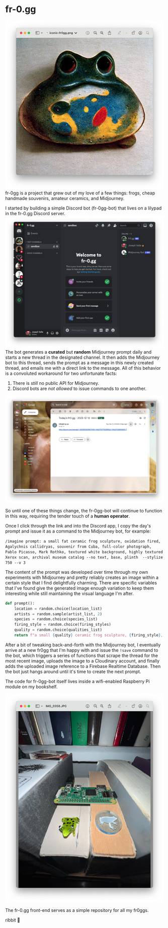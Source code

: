 # fr-0.gg

![fr-0gg](./public/assets/iconic-fr0gg.png)
fr-0gg is a project that grew out of my love of a few things: frogs, cheap handmade souvenirs, amateur ceramics, and Midjourney.

I started by building a simple Discord bot (fr-0gg-bot) that lives on a lilypad in the fr-0.gg Discord server. 
![](./public/assets/server-pic.png)
The bot generates a **curated** but **random** Midjourney prompt daily and starts a new thread in the designated channel. It then adds the Midjourney bot to this thread, sends the prompt as a message in this newly created thread, and emails me with a direct link to the message. All of this behavior is a convoluted workaround for two unfortunate facts: 

1. There is *still* no public API for Midjourney.
2. Discord bots are *not allowed* to issue commands to one another. 

![](./public/assets/email.png)

So until one of these things change, the fr-0gg-bot will continue to function in this way, requiring the tender touch of a **human operator**.

Once I click through the link and into the Discord app, I copy the day's prompt and issue it as a command to the Midjourney bot, for example:


`
/imagine prompt: a small fat ceramic frog sculpture, oxidation fired, Agalychnis callidryas, souvenir from Cuba, full-color photograph, Pablo Picasso, Mark Rothko, textured white background, highly textured Xerox scan, archival museum catalog --no text, base, plinth  --stylize 750 --v 3
`

The content of the prompt was developed over time through my own experiments with Midjourney and pretty reliably creates an image within a certain style that I find delightfully charming. There are specific variables that I've found give the generated image enough variation to keep them interesting while still maintaining the visual language I'm after.

```python
def prompt():
    location = random.choice(location_list)
    artists = random.sample(artist_list, 2)
    species = random.choice(species_list)
    firing_style = random.choice(firing_styles)
    quality = random.choice(qualities_list)
    return f"a small {quality} ceramic frog sculpture, {firing_style}, {species}, souvenir from {location}, full-color photograph, {artists[0]}, {artists[1]}, textured white background, highly textured Xerox scan, archival museum catalog --no text, base, plinth  --stylize 750 --v 3"
```

After a bit of tweaking back-and-forth with the Midjourney bot, I eventually arrive at a new fr0gg that I'm happy with and issue the `!save` command to the bot, which triggers a series of functions that scrape the thread for the most recent image, uploads the image to a Cloudinary account, and finally adds the uploaded image reference to a Firebase Realtime Database. Then the bot just hangs around until it's time to create the next prompt.

The code for fr-0gg-bot itself lives inside a wifi-enabled Raspberry Pi module on my bookshelf.

![](./public/assets/raspberry-pi.png)

The fr-0.gg front-end serves as a simple repository for all my fr0ggs.

ribbit 🐸

